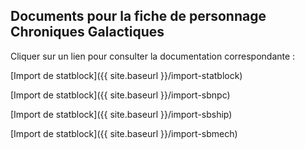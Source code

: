 ## Documents pour la fiche de personnage Chroniques Galactiques ##

Cliquer sur un lien pour consulter la documentation correspondante :

[Import de statblock]({{ site.baseurl }}/import-statblock) 

[Import de statblock]({{ site.baseurl }}/import-sbnpc) 

[Import de statblock]({{ site.baseurl }}/import-sbship) 

[Import de statblock]({{ site.baseurl }}/import-sbmech) 

